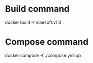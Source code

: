 # Build command

docker build -t maesoft:v1.0 .

# Compose command

docker compose -f ./compose.yml up